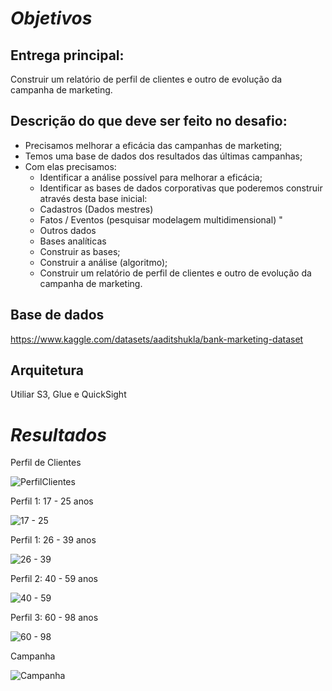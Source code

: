# *Objetivos*

## Entrega principal: 

Construir um relatório de perfil de clientes e outro de evolução da campanha de marketing.

## Descrição do que deve ser feito no desafio:

* Precisamos melhorar a eficácia das campanhas de marketing;
* Temos uma base de dados dos resultados das últimas campanhas;
* Com elas precisamos:
	- Identificar a análise possível para melhorar a eficácia;
	- Identificar as bases de dados corporativas que poderemos construir através desta base inicial:
	- Cadastros (Dados mestres)
	- Fatos / Eventos (pesquisar modelagem multidimensional) "
	- Outros dados
	- Bases analíticas
	- Construir as bases;
	- Construir a análise (algoritmo);
	- Construir um relatório de perfil de clientes e outro de evolução da campanha de marketing.

## Base de dados

https://www.kaggle.com/datasets/aaditshukla/bank-marketing-dataset

## Arquitetura

Utiliar S3, Glue e QuickSight

# *Resultados*

Perfil de Clientes

![PerfilClientes](https://github.com/andcore20/Fifteen_Hundred_Curso_Dados/assets/83873679/7897381e-5085-4c6c-acd6-73ddf32df089)

Perfil 1: 17 - 25 anos

![17 - 25](https://github.com/andcore20/Fifteen_Hundred_Curso_Dados/assets/83873679/bbf7a6fc-ef57-4cfc-85a6-19f82c2c5da0)

Perfil 1: 26 - 39 anos

![26 - 39](https://github.com/andcore20/Fifteen_Hundred_Curso_Dados/assets/83873679/4c9dbc99-98df-4671-9924-7f85593dce42)

Perfil 2: 40 - 59 anos

![40 - 59](https://github.com/andcore20/Fifteen_Hundred_Curso_Dados/assets/83873679/90386f34-a014-45f6-8351-dfe7b4f889ab)

Perfil 3: 60 - 98 anos

![60 - 98](https://github.com/andcore20/Fifteen_Hundred_Curso_Dados/assets/83873679/251d1b22-0729-428e-95ae-b99d22e05934)

Campanha

![Campanha](https://github.com/andcore20/Fifteen_Hundred_Curso_Dados/assets/83873679/52a3a5a0-59c8-431f-8d95-a0307f66696d)


